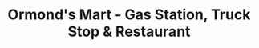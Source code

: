 ---
title: "Ormond's Mart - Gas Station, Truck Stop & Restaurant"
url: /princeton/ormonds-mart-gas-station-truck-stop-and-restaurant/
shop: convenience
---